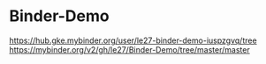 # Binder-Demo
https://hub.gke.mybinder.org/user/le27-binder-demo-iuspzgvq/tree
https://mybinder.org/v2/gh/le27/Binder-Demo/tree/master/master
